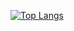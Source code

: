 [![Top Langs](https://github-readme-stats.vercel.app/api/top-langs/?username=watasho358&layout=compact&theme=chartreuse-dark)](https://github.com/watasho358/github-readme-stats)
